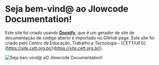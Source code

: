 # Seja bem-vind@ ao Jlowcode Documentation!<!-- {docsify-ignore-all} -->

Este site foi criado usando [**Docsify**](https://docsify.js.org), que é um gerador de site de documentação de código aberto e importado no GitHub page. Este site foi criado pelo Centro de Educação, Trabalho e Tecnologia - [CETT/UFG] (https://site.cett.org.br/)(https://site.cett.org.br/).

![Seja ben-vind@ aO Jlowcode Documentation!](./images/indice.png)

